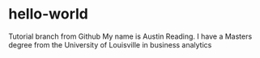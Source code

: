 # hello-world
Tutorial branch from Github
My name is Austin Reading.
I have a Masters degree from the University of Louisville in business analytics
